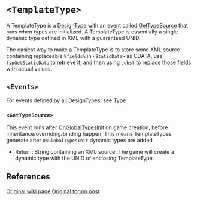 # `<TemplateType>`
A TemplateType is a [DesignType](DesignType.md) with an event called [GetTypeSource](TemplateType.md#gettypesource) that runs when types are initialized. A TemplateType is essentially a single dynamic type defined in XML with a guaranteed UNID. 

The easiest way to make a TemplateType is to store some XML source containing replaceable `%fields%` in `<StaticData>` as CDATA, use `typGetStaticData` to retrieve it, and then using `subst` to replace those fields with actual values.

## `<Events>`
For events defined by all DesignTypes, see [Type](Type.md#events)
### `<GetTypeSource>`
This event runs after [OnGlobalTypesInit](Type.md#onglobaltypesinit) on game creation, before inheritance/overriding/binding happen. This means TemplateTypes generate after `OnGlobalTypesInit` dynamic types are added

- Return: String containing an XML source. The game will create a dynamic type with the UNID of enclosing TemplateType.

## References

[Original wiki page](http://wiki.kronosaur.com/doku.php/modding/xml/templatetype)
[Original forum post](https://forums.kronosaur.com/viewtopic.php?p=44626#p44626)